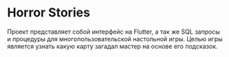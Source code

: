 # Horror Stories

Проект представляет собой интерфейс на Flutter, а так же SQL запросы и процедуры для многопользовательской настольной игры. Целью игры является узнать какую карту загадал мастер на основе его подсказок.
